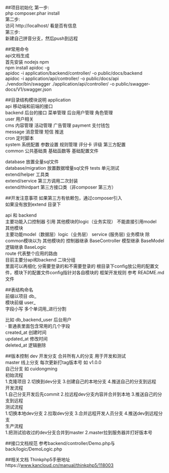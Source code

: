 ##项目初始化
第一步:  
php composer.phar install  
第二步:  
访问 http://localhost/ 看是否有信息  
第三步:  
新建自己拼音分支，然后push到远程
  
##常用命令  
api文档生成   
首先安装 nodejs npm  
npm install apidoc -g  
apidoc -i application/backend/controller/ -o public/docs/backend   
apidoc -i application/api/controller/ -o public/docs/api  
./vendor/bin/swagger ./application/api/controller/ -o public/swagger-docs/V1/swagger.json 

##目录结构模块说明
application  
api 移动端和前端的接口  
backend 后台的接口 菜单管理 后台用户管理 角色管理    
user 用户相关  
cms 内容管理 活动管理 广告管理
payment 支付钱包       
message 消息管理 短信 推送  
cron 定时脚本  
system 系统配置 参数设置 规则管理 评分卡 评级 第三方配置  
common 公共基础类 基础函数等 基础配置文件  
  
database 放置全量sql文件  
database/migration 放置数据增量sql文件 
tests 单元测试  
extend/helper 工具类  
extend/service 第三方调用二次封装  
extend/thirdpart 第三方接口类（非composer 第三方） 

##开发注意事项
如果第三方有依赖包，通过composer引入  
如果没有放到extend 目录下

api 和 backend   
    主要功能入口控制器 引用 其他模块的logic（业务实现） 不能直接引用model  
其他模块  
    主要功能model（数据层）logic（业务层） service (服务层)
业务模块 除common模块以为 其他模块的 控制器继承 BaseController 模型继承 BaseModel 逻辑继承 BaseLogic   
route 代表整个应用的路由  
目前主要分api和backend 二块分组  
里面可以再细化 分需要登录的和不需要登录的 
根目录下config放公用的配置文件，模块下的配置文件config指针对各自模块的 
框架开发规则 参考 README.md 文件

##表结构命名  
前缀以项目 db_  
模块前缀 user_  
字段小写 多个单词用_进行分割

比如 db_backend_user 后台用户  
·
普通表里面包含常用的几个字段  
created_at 创建时间  
updated_at 修改时间  
deleted_at 逻辑删除  

##版本控制
dev 开发分支 合并所有人的分支 用于开发和测试  
master 线上分支 每次更新打tag版本号 如 v1.0.0  
自己分支 如 cuidongming   
初始流程  
 1.克隆项目 2.切换到dev分支 3.创建自己的本地分支   4.推送自己的分支到远程  
开发流程  
 1.自己分支开发后先commit 2.拉远程dev分支内容并合并到本地   3.推送自己的分支到远程  
测试流程   
1.切换本地dev分支 2.拉取dev分支 3.合并远程开发人员分支   4.推送dev到远程分支  
生产流程   
1.把测试验收过的dev分支合并到master 2.master拉到服务器并打好版本号

##接口文档规范
参考backend/controller/Demo.php与back/logic/DemoLogic.php


##相关文档
Thinkphp5手册地址https://www.kancloud.cn/manual/thinkphp5/118003
